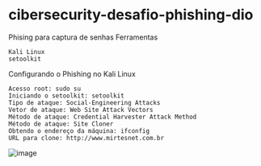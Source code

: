 # cibersecurity-desafio-phishing-dio
Phising para captura de senhas
Ferramentas

    Kali Linux
    setoolkit

Configurando o Phishing no Kali Linux

    Acesso root: sudo su
    Iniciando o setoolkit: setoolkit
    Tipo de ataque: Social-Engineering Attacks
    Vetor de ataque: Web Site Attack Vectors
    Método de ataque: Credential Harvester Attack Method 
    Método de ataque: Site Cloner
    Obtendo o endereço da máquina: ifconfig
    URL para clone: http://www.mirtesnet.com.br

![image](https://github.com/user-attachments/assets/13c4bde9-1851-4bdc-87c7-dcebbb15203f)
